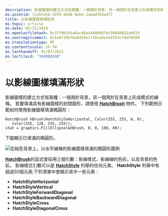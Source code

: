 ```yaml
---
description: 影線圖樣的建立方式有兩種：一個用於背景，另一個用於在背景上形成模式的線條。
ms.assetid: 7c2bfe54-3259-40d6-9eb4-1a8ad3dda477
title: 以影線圖樣填滿形狀
ms.topic: article
ms.date: 05/31/2018
ms.openlocfilehash: 8c37f06c93a6ac66a4a6066874c99b88652a0819
ms.sourcegitcommit: 831e8f3db78ab820e1710cede244553c70e50500
ms.translationtype: MT
ms.contentlocale: zh-TW
ms.lasthandoff: 01/07/2021
ms.locfileid: "104988240"
---
```

# <a name="filling-a-shape-with-a-hatch-pattern"></a>以影線圖樣填滿形狀

影線圖樣的建立方式有兩種：一個用於背景，另一個用於在背景上形成模式的線條。 若要填滿具有影線圖樣的封閉圖形，請使用 [**HatchBrush**](/windows/desktop/api/gdiplusbrush/nl-gdiplusbrush-hatchbrush) 物件。 下列範例示範如何使用影線圖樣填滿橢圓形：


```
HatchBrush hBrush(HatchStyleHorizontal, Color(255, 255, 0, 0),
   Color(255, 128, 255, 255));
stat = graphics.FillEllipse(&hBrush, 0, 0, 100, 60);
```



下圖顯示已填滿的橢圓形。

![在純色背景上，以水平線條的影線圖樣填滿的橢圓形圖例](images/hatch1.png)

[**HatchBrush**](/windows/desktop/api/gdiplusbrush/nl-gdiplusbrush-hatchbrush)的函式會採用三個引數：影線樣式、影線線的色彩，以及背景的色彩。 影線樣式引數可以是 [**HatchStyle**](/windows/desktop/api/Gdiplusenums/ne-gdiplusenums-hatchstyle) 列舉的任何元素。 **HatchStyle** 列舉中有超過50個元素;下列清單中會顯示其中一些元素：

-   **HatchStyleHorizontal**
-   **HatchStyleVertical**
-   **HatchStyleForwardDiagonal**
-   **HatchStyleBackwardDiagonal**
-   **HatchStyleCross**
-   **HatchStyleDiagonalCross**

 

 



